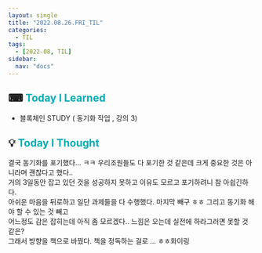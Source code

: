 ```yaml
---
layout: single
title: "2022.08.26.FRI_TIL"
categories:
  - TIL
tags:
  - [2022-08, TIL]
sidebar:
  nav: "docs"
---
```


## ⌨ <a style="color:#00adb5">Today I Learned</a>

- 블록체인 STUDY ( 동기화 작업 , 강의 3)

## 💡 <a style="color:#00adb5">Today I Thought</a>

결국 동기화를 포기했다... ㅋㅋ 우리조원들도 다 포기한 것 같은데 크게 중요한 것은 아니라며 괜찮다고 했다..<br>
거의 3일동안 잡고 있던 것을 성공하지 못하고 이유도 모르고 포기하려니 참 아쉽긴하다.<br>
아쉬운 마음을 뒤로하고 일단 과제들을 다 수행했다. 마지막 빼구 ㅎㅎ 그리고 동기화 해야 할 수 있는 것 빼고<br>
어느정도 감은 잡히는데 아직 좀 모르겠다.. 느낌은 오는데 실전에 하라그러면 못할 것 같은?<br>
그래서 방향을 책으로 바꿨다. 책을 정독하는 걸로 ... ㅎㅎ화이링
